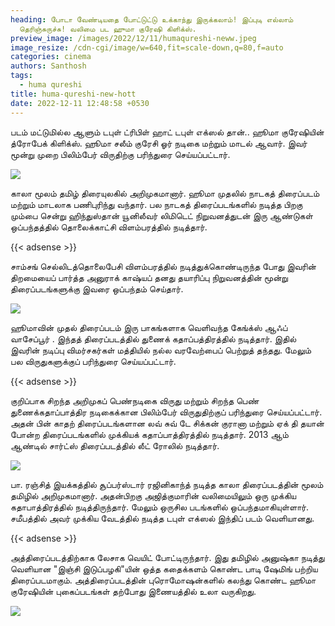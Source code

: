```yaml
---
heading: போடா வேண்டியதை போட்டுட்டு உக்காந்து இருக்கலாம்! இப்புடி எல்லாம்
  தெரிஞ்சுருச்சு! வலிமை பட ஹுமா குரேஷி கிளிக்ஸ்.
preview_image: /images/2022/12/11/humaqureshi-neww.jpeg
image_resize: /cdn-cgi/image/w=640,fit=scale-down,q=80,f=auto
categories: cinema
authors: Santhosh
tags:
  - huma qureshi
title: huma-qureshi-new-hott
date: 2022-12-11 12:48:58 +0530
---
```

படம் மட்டுமில்ல ஆளும் டபுள் ட்ரிபிள் ஹாட் டபுள் எக்ஸல் தான்..  ஹூமா குரேஷியின் த்ரோபேக் கிளிக்ஸ்.
ஹூமா சலீம் குரேசி ஓர் நடிகை மற்றும் மாடல் ஆவார். இவர் மூன்று முறை பிலிம்பேர் விருதிற்கு பரிந்துரை செய்யப்பட்டார். 

![](/images/2022/12/11/huma-qureshi-new-hott.jpeg)

காலா மூலம் தமிழ் திரையுலகில் அறிமுகமானார்.
ஹூமா முதலில் நாடகத் திரைப்படம் மற்றும் மாடலாக பணிபுரிந்து வந்தார். பல நாடகத் திரைப்படங்களில் நடித்த பிறகு மும்பை சென்று ஹிந்துஸ்தான் யூனிலீவர் லிமிடெட் நிறுவனத்துடன் இரு ஆண்டுகள் ஒப்பந்தத்தில் தொலைக்காட்சி விளம்பரத்தில் நடித்தார். 

{{< adsense >}}

சாம்சங் செல்லிடத்தொலைபேசி விளம்பரத்தில் நடித்துக்கொண்டிருந்த போது இவரின் திறமையைப் பார்த்த அனுராக் காஷ்யப் தனது தயாரிப்பு நிறுவனத்தின் மூன்று திரைப்படங்களுக்கு இவரை ஒப்பந்தம் செய்தார்.


![](/images/2022/12/11/huma-qureshi-new-hott2.jpeg)

ஹூமாவின் முதல் திரைப்படம் இரு பாகங்களாக வெளிவந்த கேங்க்ஸ் ஆஃப் வாசேப்பூர் . இந்தத் திரைப்படத்தில் துணைக் கதாப்பத்திரத்தில் நடித்தார். இதில் இவரின் நடிப்பு விமர்சகர்கள் மத்தியில் நல்ல வரவேற்பைப் பெற்றுத் தந்தது. மேலும் பல விருதுகளுக்குப் பரிந்துரை செய்யப்பட்டார். 

{{< adsense >}}

குறிப்பாக சிறந்த அறிமுகப் பெண்நடிகை விருது மற்றும் சிறந்த பெண் துணைக்கதாப்பாத்திர நடிகைக்கான பிலிம்பேர் விருதுதிற்குப் பரிந்துரை செய்யப்பட்டார். அதன் பின் காதற் திரைப்படங்களான லவ் சுவ் டே சிக்கன் குரானா மற்றும் ஏக் தி தயான் போன்ற திரைப்படங்களில் முக்கியக் கதாப்பாத்திரத்தில் நடித்தார். 2013 ஆம் ஆண்டில் சார்ட்ஸ் திரைப்படத்தில் லீட் ரோலில் நடித்தார்.


![](/images/2022/12/11/huma-qureshi-new-hott4.jpeg)

பா. ரஞ்சித் இயக்கத்தில் சூப்பர்ஸ்டார் ரஜினிகாந்த் நடித்த காலா திரைப்படத்தின் மூலம் தமிழில் அறிமுகமானார். அதன்பிறகு அஜித்குமாரின் வலிமையிலும் ஒரு முக்கிய கதாபாத்திரத்தில் நடித்திருந்தார். மேலும் ஒருசில படங்களில் ஒப்பந்தமாகியுள்ளார்.
சமீபத்தில் அவர் முக்கிய வேடத்தில் நடித்த டபுள் எக்ஸல் இந்திப் படம் வெளியானது. 

{{< adsense >}}

அத்திரைப்படத்திற்காக லேசாக வெயிட் போட்டிருந்தார். இது தமிழில் அனுஷ்கா நடித்து வெளியான "இஞ்சி இடுப்பழகி"யின் ஒத்த கதைக்களம் கொண்ட  பாடி ஷேமிங் பற்றிய திரைப்படமாகும். அத்திரைப்படத்தின் புரொமோஷன்களில் கலந்து கொண்ட ஹூமா குரேஷியின் புகைப்படங்கள் தற்போது இணையத்தில் உலா வருகிறது.

![](/images/2022/12/11/huma-qureshi-new-hott66.jpeg)
